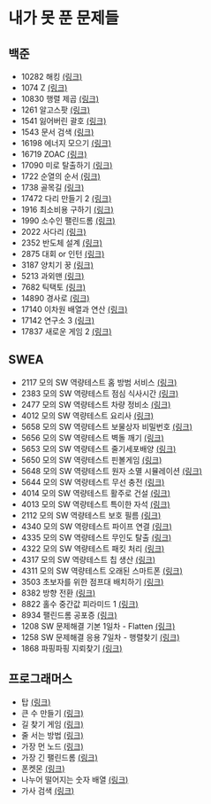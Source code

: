 # 내가 못 푼 문제들

## 백준
* 10282 해킹 [(링크)](https://www.acmicpc.net/problem/10282)
* 1074 Z [(링크)](https://www.acmicpc.net/problem/1074)
* 10830 행렬 제곱 [(링크)](https://www.acmicpc.net/problem/10830)
* 1261 알고스팟 [(링크)](https://www.acmicpc.net/problem/1261)	
* 1541 잃어버린 괄호 [(링크)](https://www.acmicpc.net/problem/1541)
* 1543 문서 검색 [(링크)](https://www.acmicpc.net/problem/1543)
* 16198 에너지 모으기 [(링크)](https://www.acmicpc.net/problem/16198)
* 16719 ZOAC [(링크)](https://www.acmicpc.net/problem/16719)
* 17090 미로 탈출하기 [(링크)](https://www.acmicpc.net/problem/17090)
* 1722 순열의 순서 [(링크)](https://www.acmicpc.net/problem/1722)
* 1738 골목길 [(링크)](https://www.acmicpc.net/problem/1738)
* 17472 다리 만들기 2 [(링크)](https://www.acmicpc.net/problem/17472)
* 1916 최소비용 구하기 [(링크)](https://www.acmicpc.net/problem/1916)
* 1990 소수인 팰린드롬 [(링크)](https://www.acmicpc.net/problem/1990)
* 2022 사다리 [(링크)](https://www.acmicpc.net/problem/2022)
* 2352 반도체 설계 [(링크)](https://www.acmicpc.net/problem/2352)
* 2875 대회 or 인턴 [(링크)](https://www.acmicpc.net/problem/2875)
* 3187 양치기 꿍 [(링크)](https://www.acmicpc.net/problem/3187)
* 5213 과외맨 [(링크)](https://www.acmicpc.net/problem/5213)
* 7682 틱택토 [(링크)](https://www.acmicpc.net/problem/7682)
* 14890 경사로 [(링크)](https://www.acmicpc.net/problem/14890)
* 17140 이차원 배열과 연산 [(링크)](https://www.acmicpc.net/problem/17140)
* 17142 연구소 3 [(링크)](https://www.acmicpc.net/problem/17142)
* 17837 새로운 게임 2 [(링크)](https://www.acmicpc.net/problem/17837)


## SWEA
* 2117 모의 SW 역량테스트 홈 방범 서비스 [(링크)](https://swexpertacademy.com/main/code/problem/problemDetail.do?contestProbId=AV5V61LqAf8DFAWu&categoryId=AV5V61LqAf8DFAWu&categoryType=CODE)
* 2383 모의 SW 역량테스트 점심 식사시간 [(링크)](https://swexpertacademy.com/main/code/problem/problemDetail.do?contestProbId=AV5-BEE6AK0DFAVl&categoryId=AV5-BEE6AK0DFAVl&categoryType=CODE)
* 2477 모의 SW 역량테스트 차량 정비소 [(링크)](https://swexpertacademy.com/main/code/problem/problemDetail.do?contestProbId=AV6c6bgaIuoDFAXy&categoryId=AV6c6bgaIuoDFAXy&categoryType=CODE)
* 4012 모의 SW 역량테스트 요리사 [(링크)](https://swexpertacademy.com/main/code/problem/problemDetail.do?contestProbId=AWIeUtVakTMDFAVH&categoryId=AWIeUtVakTMDFAVH&categoryType=CODE)
* 5658 모의 SW 역량테스트 보물상자 비밀번호 [(링크)](https://swexpertacademy.com/main/code/problem/problemDetail.do?contestProbId=AWXRUN9KfZ8DFAUo)
* 5656 모의 SW 역량테스트 벽돌 깨기 [(링크)](https://swexpertacademy.com/main/code/problem/problemDetail.do?contestProbId=AWXRQm6qfL0DFAUo)
* 5653 모의 SW 역량테스트 줄기세포배양 [(링크)](https://swexpertacademy.com/main/code/problem/problemDetail.do?contestProbId=AWXRJ8EKe48DFAUo)
* 5650 모의 SW 역량테스트 핀볼게임 [(링크)](https://swexpertacademy.com/main/code/problem/problemDetail.do?contestProbId=AWXRF8s6ezEDFAUo)
* 5648 모의 SW 역량테스트 원자 소멸 시뮬레이션 [(링크)](https://swexpertacademy.com/main/code/problem/problemDetail.do?contestProbId=AWXRFInKex8DFAUo)
* 5644 모의 SW 역량테스트 무선 충전 [(링크)](https://swexpertacademy.com/main/code/problem/problemDetail.do?contestProbId=AWXRDL1aeugDFAUo)
* 4014 모의 SW 역량테스트 활주로 건설 [(링크)](https://swexpertacademy.com/main/code/problem/problemDetail.do?contestProbId=AWIeW7FakkUDFAVH)
* 4013 모의 SW 역량테스트 특이한 자석 [(링크)](https://swexpertacademy.com/main/code/problem/problemDetail.do?contestProbId=AWIeV9sKkcoDFAVH)
* 2112 모의 SW 역량테스트 보호 필름 [(링크)](https://swexpertacademy.com/main/code/problem/problemDetail.do?contestProbId=AV5V1SYKAaUDFAWu)
* 4340 모의 SW 역량테스트 파이프 연결 [(링크)](https://swexpertacademy.com/main/code/problem/problemDetail.do?contestProbId=AWL6LhM6A60DFAUY)
* 4335 모의 SW 역량테스트 무인도 탈출 [(링크)](https://swexpertacademy.com/main/code/problem/problemDetail.do?contestProbId=AWL6HGz6Ai4DFAUY)
* 4322 모의 SW 역량테스트 패킷 처리 [(링크)](https://swexpertacademy.com/main/code/problem/problemDetail.do?contestProbId=AWL6D8YaAVkDFAUY)
* 4317 모의 SW 역량테스트 칩 생산 [(링크)](https://swexpertacademy.com/main/code/problem/problemDetail.do?contestProbId=AWL21nCaM8wDFAUE)
* 4311 모의 SW 역량테스트 오래된 스마트폰 [(링크)](https://swexpertacademy.com/main/code/problem/problemDetail.do?contestProbId=AWL2vlPKMlQDFAUE)
* 3503 초보자를 위한 점프대 배치하기 [(링크)](https://swexpertacademy.com/main/code/problem/problemDetail.do?contestProbId=AWGsV8IaAXsDFAVW&categoryId=AWGsV8IaAXsDFAVW&categoryType=CODE)
* 8382 방향 전환 [(링크)](https://swexpertacademy.com/main/code/problem/problemDetail.do?contestProbId=AWyNQrCahHcDFAVP&categoryId=AWyNQrCahHcDFAVP&categoryType=CODE)
* 8822 홀수 중간값 피라미드 1 [(링크)](https://swexpertacademy.com/main/code/problem/problemDetail.do?contestProbId=AW37cfmqC7YDFATy&categoryId=AW37cfmqC7YDFATy&categoryType=CODE)
* 8934 팰린드롬 공포증 [(링크)](https://swexpertacademy.com/main/code/problem/problemDetail.do?contestProbId=AW5jJcZ68LsDFATQ&categoryId=AW5jJcZ68LsDFATQ&categoryType=CODE)
* 1208 SW 문제해결 기본 1일차 - Flatten [(링크)](https://swexpertacademy.com/main/code/problem/problemDetail.do?contestProbId=AV139KOaABgCFAYh&categoryId=AV139KOaABgCFAYh&categoryType=CODE)
* 1258 SW 문제해결 응용 7일차 - 행렬찾기 [(링크)](https://swexpertacademy.com/main/code/problem/problemDetail.do?contestProbId=AV18LoAqItcCFAZN&categoryId=AV18LoAqItcCFAZN&categoryType=CODE)
* 1868 파핑파핑 지뢰찾기 [(링크)](https://swexpertacademy.com/main/code/problem/problemDetail.do?contestProbId=AV5LwsHaD1MDFAXc&categoryId=AV5LwsHaD1MDFAXc&categoryType=CODE)

## 프로그래머스
* 탑 [(링크)](https://programmers.co.kr/learn/courses/30/lessons/42588)
* 큰 수 만들기 [(링크)](https://programmers.co.kr/learn/courses/30/lessons/42883)	
* 길 찾기 게임 [(링크)](https://programmers.co.kr/learn/courses/30/lessons/42892)	
* 줄 서는 방법 [(링크)](https://programmers.co.kr/learn/courses/30/lessons/12936)	
* 가장 먼 노드 [(링크)](https://programmers.co.kr/learn/courses/30/lessons/49189)	
* 가장 긴 팰린드롬 [(링크)](https://programmers.co.kr/learn/courses/30/lessons/12904)
* 폰켓몬 [(링크)](https://programmers.co.kr/learn/courses/30/lessons/1845?language=cpp)
* 나누어 떨어지는 숫자 배열 [(링크)](https://programmers.co.kr/learn/courses/30/lessons/12910)
* 가사 검색 [(링크)](https://programmers.co.kr/learn/courses/30/lessons/60060)


